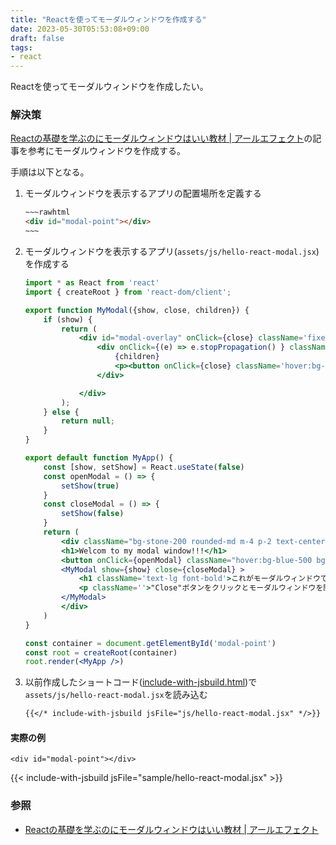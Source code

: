 ```yaml
---
title: "Reactを使ってモーダルウィンドウを作成する"
date: 2023-05-30T05:53:08+09:00
draft: false
tags:
- react
---
```


Reactを使ってモーダルウィンドウを作成したい。

<!--more-->

### 解決策

[Reactの基礎を学ぶのにモーダルウィンドウはいい教材 | アールエフェクト](https://reffect.co.jp/react/react-modal)の記事を参考にモーダルウィンドウを作成する。

手順は以下となる。

1. モーダルウィンドウを表示するアプリの配置場所を定義する

    ~~~~html
    ~~~rawhtml
    <div id="modal-point"></div>
    ~~~
    ~~~~

2. モーダルウィンドウを表示するアプリ(`assets/js/hello-react-modal.jsx`)を作成する

    ~~~jsx
    import * as React from 'react'
    import { createRoot } from 'react-dom/client';

    export function MyModal({show, close, children}) {
        if (show) {
            return (
                <div id="modal-overlay" onClick={close} className='fixed top-0 left-0 w-full h-full bg-black/50 flex flex-col justify-center items-center z-10'>
                    <div onClick={(e) => e.stopPropagation() } className='bg-slate-100 w-2/6 h-4/6 shadow-lg rounded-md flex flex-col items-center content-center justify-center'>
                        {children}
                        <p><button onClick={close} className='hover:bg-blue-500 bg-blue-700 text-white font-bold py-2 px-4 rounded m-4 outline-none shadow-lg active:scale-95 transition-transform'>Close</button></p>
                    </div>

                </div>
            );
        } else {
            return null;
        }
    }

    export default function MyApp() {
        const [show, setShow] = React.useState(false)
        const openModal = () => {
            setShow(true)
        }
        const closeModal = () => {
            setShow(false)
        }
        return (
            <div className="bg-stone-200 rounded-md m-4 p-2 text-center">
            <h1>Welcom to my modal window!!!</h1>
            <button onClick={openModal} className="hover:bg-blue-500 bg-blue-700 text-white font-bold py-2 px-4 rounded m-4 outline-none shadow-lg active:scale-95 transition-transform">Open</button>
            <MyModal show={show} close={closeModal} >
                <h1 className='text-lg font-bold'>これがモーダルウィンドウです!!</h1>
                <p className=''>"Close"ボタンをクリックとモーダルウィンドウを閉じます。<br/>また、半透明の背景をクリックしてもモーダルウィンドウを閉じます。</p>
            </MyModal>
            </div>
        )
    }

    const container = document.getElementById('modal-point')
    const root = createRoot(container)
    root.render(<MyApp />)
    ~~~

3. 以前作成したショートコード([include-with-jsbuild.html](/til/2023/05/54-introducing-react/))で``assets/js/hello-react-modal.jsx``を読み込む

    ~~~markdown
    {{</* include-with-jsbuild jsFile="js/hello-react-modal.jsx" */>}}
    ~~~

#### 実際の例

~~~rawhtml
<div id="modal-point"></div>
~~~

{{< include-with-jsbuild jsFile="sample/hello-react-modal.jsx" >}}

### 参照

- [Reactの基礎を学ぶのにモーダルウィンドウはいい教材 | アールエフェクト](https://reffect.co.jp/react/react-modal)